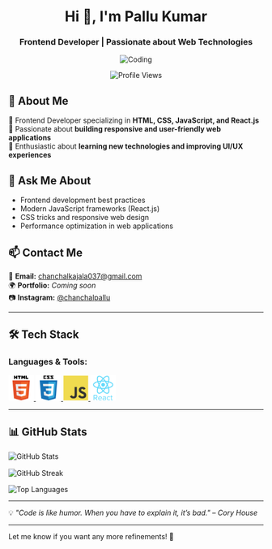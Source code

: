 <h1 align="center">Hi 👋, I'm Pallu Kumar</h1>
<h3 align="center">Frontend Developer | Passionate about Web Technologies</h3>

<p align="center">
  <img src="https://img.freepik.com/free-vector/laptop-with-program-code-isometric-icon-software-development-programming-applications-dark-neon_39422-971.jpg" alt="Coding" width="500"/>
</p>

<p align="center">
  <img src="https://komarev.com/ghpvc/?username=chanchalkajala&label=Profile%20Views&color=0e75b6&style=flat" alt="Profile Views" />  
</p>

## 🚀 About Me
🔹 Frontend Developer specializing in **HTML, CSS, JavaScript, and React.js**  
🔹 Passionate about **building responsive and user-friendly web applications**  
🔹 Enthusiastic about **learning new technologies and improving UI/UX experiences**  

## 💬 Ask Me About
- Frontend development best practices  
- Modern JavaScript frameworks (React.js)  
- CSS tricks and responsive web design  
- Performance optimization in web applications  

## 📫 Contact Me
📧 **Email:** [chanchalkajala037@gmail.com](mailto:chanchalkajala037@gmail.com)  
🌍 **Portfolio:** _Coming soon_  
📷 **Instagram:** [@chanchalpallu](https://instagram.com/chanchalpallu)  

---

## 🛠️ Tech Stack
### Languages & Tools:
<p>
  <a href="https://www.w3.org/html/" target="_blank">
    <img src="https://raw.githubusercontent.com/devicons/devicon/master/icons/html5/html5-original-wordmark.svg" alt="HTML5" width="50" height="50"/>
  </a>  
  <a href="https://www.w3schools.com/css/" target="_blank">
    <img src="https://raw.githubusercontent.com/devicons/devicon/master/icons/css3/css3-original-wordmark.svg" alt="CSS3" width="50" height="50"/>
  </a>  
  <a href="https://developer.mozilla.org/en-US/docs/Web/JavaScript" target="_blank">
    <img src="https://raw.githubusercontent.com/devicons/devicon/master/icons/javascript/javascript-original.svg" alt="JavaScript" width="50" height="50"/>
  </a>  
  <a href="https://react.dev/" target="_blank">
    <img src="https://raw.githubusercontent.com/devicons/devicon/master/icons/react/react-original-wordmark.svg" alt="React" width="50" height="50"/>
  </a>  
</p>

---

## 📊 GitHub Stats
<p>
  <img align="center" src="https://github-readme-stats.vercel.app/api?username=chanchalkajala&show_icons=true&theme=radical" alt="GitHub Stats" />
</p>
<p>
  <img align="center" src="https://github-readme-streak-stats.herokuapp.com/?user=chanchalkajala&theme=radical" alt="GitHub Streak" />
</p>
<p>
  <img align="center" src="https://github-readme-stats.vercel.app/api/top-langs?username=chanchalkajala&show_icons=true&layout=compact&theme=radical" alt="Top Languages" />
</p>

---

💡 _"Code is like humor. When you have to explain it, it’s bad." – Cory House_  

---

Let me know if you want any more refinements! 🚀
